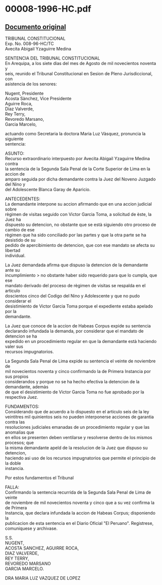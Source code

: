 
00008-1996-HC.pdf
=================
  
[Documento original](https://tc.gob.pe/jurisprudencia/1996/00008-1996-HC.pdf)  
---  
TRIBUNAL CONSTITUCIONAL  
Exp. No. 008-96-HC/TC  
Avecita Abigail Yzaguirre Medina  

SENTENCIA DEL TRIBUNAL CONSTITUCIONAL  
En Arequipa, a los siete dias del mes de Agosto de mil novecientos noventa y  
seis, reunido el Tribunal Constitucional en Sesion de Pleno Jurisdiccional, con  
asistencia de los senores:  

Nugent,  Presidente  
Acosta Sànchez,  Vice Presidente  
Aguirre Roca,  
Diaz Valverde,  
Rey Terry,  
Revoredo Marsano,  
Garcia Marcelo,  

actuando como Secretaria la doctora Maria Luz Vàsquez, pronuncia la siguiente  
sentencia:  

ASUNTO:  
Recurso extraordinario interpuesto por Avecita Abigail Yzaguirre Medina contra  
la sentencia de la Segunda Sala Penal de la Corte Superior de Lima en la accion de  
amparo seguida por dicha demandante contra la Juez del Noveno Juzgado del Nino y  
del Adolescente Blanca Garay de Aparicio.  

ANTECEDENTES:  
La demandante interpone su accion afirmando que en una accion judicial sobre  
règimen de visitas seguido con Victor Garcia Toma, a solicitud de èste, la Juez ha  
dispuesto su detencion, no obstante que se està siguiendo otro proceso de cambio de ese  
règimen que ha sido conciliado por las partes y que la otra parte se ha desistido de su  
pedido de apercibimiento de detencion, que con ese mandato se afecta su libertad  
individual.  

La Juez demandada afirma que dispuso la detencion de la demandante ante su  
incumplimiento > no obstante haber sido requerido para que lo cumpla, que ese  
mandato derivado del proceso de règimen de visitas se respalda en el articulo  
doscientos cinco del Codigo del Nino y Adolescente y que no pudo considerar el  
desistimiento de Victor Garcia Toma porque el expediente estaba apelado por la  
demandante.  

La Juez que conoce de la accion de Habeas Corpus expide su sentencia  
declarando infundada la demanda, por considerar que el mandato de detencion se ha  
expedido en un procedimiento regular en que la demandante està haciendo valer sus  
recursos impugnatorios.  

La Segunda Sala Penal de Lima expide su sentencia el veinte de noviembre de  
mil novecientos noventa y cinco confirmando la de Primera Instancia por sus propios  
considerandos y porque no se ha hecho efectiva la detencion de la demandante, ademàs  
de que el desistimiento de Victor Garcia Toma no fue aprobado por la respectiva Juez.  

FUNDAMENTOS:  
Considerando que de acuerdo a lo dispuesto en el articulo seis de la ley  
veintitres mil quinientos seis no pueden interponerse acciones de garantia contra las  
resoluciones judiciales emanadas de un procedimiento regular y que las anomalias que  
en ellos se presenten deben ventilarse y resolverse dentro de los mismos procesos; que  
la misma demandante apeld de la resolucion de la Juez que dispuso su detencion,  
haciendo asi uso de los recursos impugnatorios que permite el principio de la doble  
instancia.  

Por estos fundamentos el Tribunal  

FALLA:  
Confirmando la sentencia recurrida de la Segunda Sala Penal de Lima de veinte  
de noviembre de mil novecientos noventa y cinco que a su vez confirma la de Primera  
Instancia, que declara infundada la accion de Habeas Corpus; disponiendo la  
publicacion de esta sentencia en el Diario Oficial "El Peruano". Registrese,  
comuniquese y archivase.  

S.S.  
NUGENT,  
ACOSTA SANCHEZ,
AGUIRRE ROCA,  
DIAZ VALVERDE,  
REY TERRY,  
REVOREDO MARSANO  
GARCIA MARCELO.  


DRA MARIA LUZ VAZQUEZ DE LOPEZ